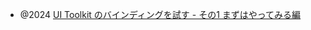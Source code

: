 - @2024 [UI Toolkit のバインディングを試す - その1 まずはやってみる編](https://zenn.dev/piteki/articles/piteki-unity-uitoolkit-binding)
